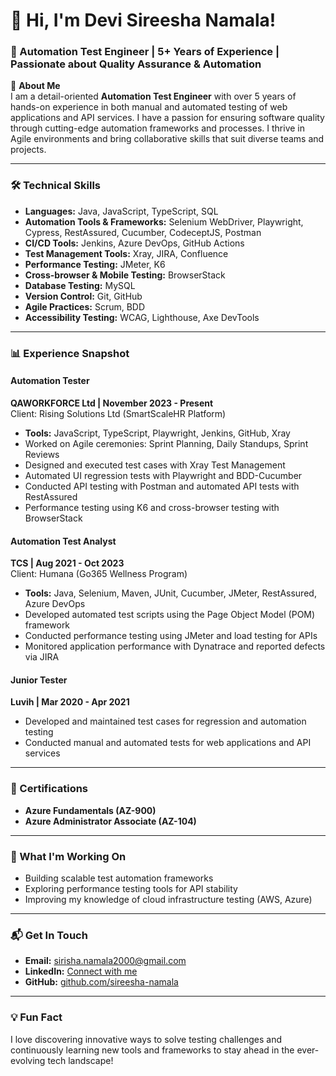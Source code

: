 
# 👋 Hi, I'm Devi Sireesha Namala! 
### 🌟 Automation Test Engineer | 5+ Years of Experience | Passionate about Quality Assurance & Automation

🔧 **About Me**  
I am a detail-oriented **Automation Test Engineer** with over 5 years of hands-on experience in both manual and automated testing of web applications and API services. I have a passion for ensuring software quality through cutting-edge automation frameworks and processes. I thrive in Agile environments and bring collaborative skills that suit diverse teams and projects.

---

### 🛠️ Technical Skills

- **Languages:** Java, JavaScript, TypeScript, SQL  
- **Automation Tools & Frameworks:** Selenium WebDriver, Playwright, Cypress, RestAssured, Cucumber, CodeceptJS, Postman  
- **CI/CD Tools:** Jenkins, Azure DevOps, GitHub Actions  
- **Test Management Tools:** Xray, JIRA, Confluence  
- **Performance Testing:** JMeter, K6  
- **Cross-browser & Mobile Testing:** BrowserStack  
- **Database Testing:** MySQL  
- **Version Control:** Git, GitHub  
- **Agile Practices:** Scrum, BDD  
- **Accessibility Testing:** WCAG, Lighthouse, Axe DevTools

---

### 📊 Experience Snapshot

#### **Automation Tester**  
**QAWORKFORCE Ltd | November 2023 - Present**  
Client: Rising Solutions Ltd (SmartScaleHR Platform)

- **Tools:** JavaScript, TypeScript, Playwright, Jenkins, GitHub, Xray
- Worked on Agile ceremonies: Sprint Planning, Daily Standups, Sprint Reviews
- Designed and executed test cases with Xray Test Management
- Automated UI regression tests with Playwright and BDD-Cucumber
- Conducted API testing with Postman and automated API tests with RestAssured
- Performance testing using K6 and cross-browser testing with BrowserStack

#### **Automation Test Analyst**  
**TCS | Aug 2021 - Oct 2023**  
Client: Humana (Go365 Wellness Program)

- **Tools:** Java, Selenium, Maven, JUnit, Cucumber, JMeter, RestAssured, Azure DevOps
- Developed automated test scripts using the Page Object Model (POM) framework
- Conducted performance testing using JMeter and load testing for APIs
- Monitored application performance with Dynatrace and reported defects via JIRA

#### **Junior Tester**  
**Luvih | Mar 2020 - Apr 2021**

- Developed and maintained test cases for regression and automation testing
- Conducted manual and automated tests for web applications and API services

---

### 📜 Certifications

- **Azure Fundamentals (AZ-900)**  
- **Azure Administrator Associate (AZ-104)**

---

### 🚀 What I'm Working On

- Building scalable test automation frameworks  
- Exploring performance testing tools for API stability  
- Improving my knowledge of cloud infrastructure testing (AWS, Azure)

---

### 📬 Get In Touch

- **Email:** sirisha.namala2000@gmail.com  
- **LinkedIn:** [Connect with me](https://www.linkedin.com/in/sireesha-namala-qa/)  
- **GitHub:** [github.com/sireesha-namala](https://github.com/sireesha-namala)

---

### 💡 Fun Fact  
I love discovering innovative ways to solve testing challenges and continuously learning new tools and frameworks to stay ahead in the ever-evolving tech landscape!
